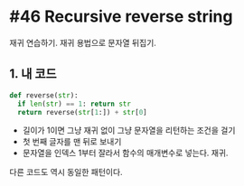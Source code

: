 # #46 Recursive reverse string

재귀 연습하기. 재귀 용법으로 문자열 뒤집기.

## 1. 내 코드

```py
def reverse(str):
  if len(str) == 1: return str
  return reverse(str[1:]) + str[0]
```

- 길이가 1이면 그냥 재귀 없이 그냥 문자열을 리턴하는 조건을 걸기
- 첫 번째 글자를 맨 뒤로 보내기
- 문자열을 인덱스 1부터 잘라서 함수의 매개변수로 넣는다. 재귀.

다른 코드도 역시 동일한 패턴이다.
